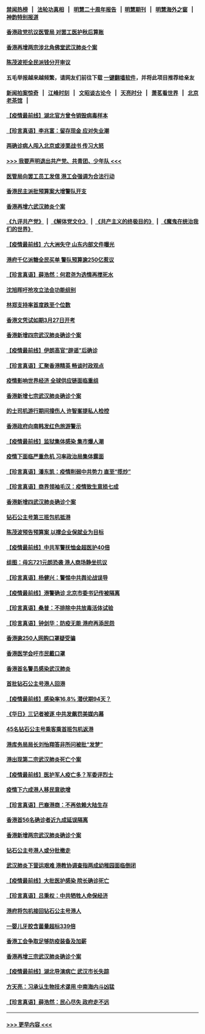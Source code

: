 #### [禁闻热榜](热点新闻.md?=0)  &nbsp;&nbsp;|&nbsp;&nbsp; [法轮功真相](https://github.com/gfw-breaker/truth/blob/master/README.md?=0) &nbsp;&nbsp;|&nbsp;&nbsp; [明慧二十周年报告](https://github.com/gfw-breaker/mh-reports/blob/master/README.md?=0) &nbsp;&nbsp;|&nbsp;&nbsp;[明慧期刊](https://github.com/gfw-breaker/mh-qikan) &nbsp;&nbsp;|&nbsp;&nbsp; [明慧海外之窗](https://github.com/gfw-breaker/mh-news/blob/master/README.md?=0) &nbsp;&nbsp;|&nbsp;&nbsp; [神韵特别报道](https://github.com/gfw-breaker/mh-news/blob/master/shenyun.md?=0)
#### [香港政党抗议医管局 对罢工医护秋后算账](../pages/nsc415/n11901746.md?t=02281031) 
#### [香港再增两宗涉北角佛堂武汉肺炎个案](../pages/nsc415/n11901737.md?t=02281031) 
#### [陈茂波拒全民派钱分开审议](../pages/nsc415/n11901672.md?t=02281031) 
#### 五毛举报越来越频繁，请网友们前往下载 [一键翻墙软件](https://github.com/gfw-breaker/ssr-accounts)，并将此项目推荐给亲友
#### [新闻拍案惊奇](https://github.com/gfw-breaker/banned-news/blob/master/pages/link4.md) &nbsp;&nbsp;|&nbsp;&nbsp; [江峰时刻](https://github.com/gfw-breaker/banned-news/blob/master/pages/link4.md) &nbsp;&nbsp;|&nbsp;&nbsp; [文昭谈古论今](https://github.com/gfw-breaker/banned-news/blob/master/pages/link4.md) &nbsp;&nbsp;|&nbsp;&nbsp; [天亮时分](https://github.com/gfw-breaker/banned-news/blob/master/pages/link4.md) &nbsp;&nbsp;|&nbsp;&nbsp; [萧茗看世界](https://github.com/gfw-breaker/banned-news/blob/master/pages/link4.md) &nbsp;&nbsp;|&nbsp;&nbsp; [北京老茶馆](https://github.com/gfw-breaker/banned-news/blob/master/pages/link4.md) &nbsp;&nbsp;|&nbsp;&nbsp; 
#### [【疫情最前线】湖北官方曾令销毁病毒样本](../pages/nsc415/n11901518.md?t=02281031) 
#### [【珍言真语】李兆富：留存现金 应对失业潮](../pages/nsc415/n11901448.md?t=02281031) 
#### [两确诊病人闯入北京或涉栗战书 传习大怒](../pages/nsc415/n11901180.md?t=02281031) 
#### [>>> 我要声明退出共产党、共青团、少年队 <<<](https://github.com/begood0513/goodnews/blob/master/quit/letter.md) 
#### [医管局向罢工员工发信 港工会强调为合法行动](../pages/nsc415/n11898870.md?t=02281031) 
#### [香港民主派批预算案大增警队开支](../pages/nsc415/n11898813.md?t=02281031) 
#### [香港再增六武汉肺炎个案](../pages/nsc415/n11898843.md?t=02281031) 
#### [《九评共产党》](https://github.com/begood0513/9ping.md/blob/master/README.md) &nbsp;|&nbsp; [《解体党文化》](../../../../jtdwh.md/blob/master/README.md)  &nbsp;|&nbsp; [《共产主义的终极目的》](../../../../gczydzjmd.md/blob/master/README.md) &nbsp;|&nbsp; [《魔鬼在统治我们的世界》](../../../../mgztzwmdsj.md/blob/master/README.md) 
#### [【疫情最前线】六大洲失守 山东内部文件曝光](../pages/nsc415/n11898455.md?t=02281031) 
#### [港府千亿派糖全民买单 警队预算逾250亿惹议](../pages/nsc415/n11898608.md?t=02281031) 
#### [【珍言真语】薛浩然：何君尧为选情再搅死水](../pages/nsc415/n11898269.md?t=02281031) 
#### [沈旭晖吁抢攻立法会功能组别](../pages/nsc415/n11896084.md?t=02281031) 
#### [林郑支持率首度跌至个位数](../pages/nsc415/n11896058.md?t=02281031) 
#### [香港文凭试如期3月27日开考](../pages/nsc415/n11896055.md?t=02281031) 
#### [香港新增四宗武汉肺炎确诊个案](../pages/nsc415/n11896040.md?t=02281031) 
#### [【疫情最前线】伊朗高官“辟谣”后确诊](../pages/nsc415/n11895902.md?t=02281031) 
#### [【珍言真语】汇聚香港精英 畅谈时政观点](../pages/nsc415/n11895733.md?t=02281031) 
#### [疫情影响世界经济 全球供应链面临重组](../pages/nsc415/n11895634.md?t=02281031) 
#### [香港新增七宗武汉肺炎确诊个案](../pages/nsc415/n11893498.md?t=02281031) 
#### [的士司机游行期间撞伤人 许智峯提私人检控](../pages/nsc415/n11893483.md?t=02281031) 
#### [香港政府向南韩发红色旅游警示](../pages/nsc415/n11893398.md?t=02281031) 
#### [【疫情最前线】监狱集体感染 集市爆人潮](../pages/nsc415/n11893181.md?t=02281031) 
#### [疫情下面临严重危机  习率政治局集体露面](../pages/nsc415/n11893305.md?t=02281031) 
#### [【珍言真语】潘东凯：疫情削弱中共势力 直至“揽炒”](../pages/nsc415/n11892866.md?t=02281031) 
#### [【珍言真语】商界领袖毛汉：疫情致生意损七成](../pages/nsc415/n11890348.md?t=02281031) 
#### [香港新增四武汉肺炎确诊个案](../pages/nsc415/n11890610.md?t=02281031) 
#### [钻石公主号第三班包机抵港](../pages/nsc415/n11890645.md?t=02281031) 
#### [陈茂波预告预算案 以撑企业保就业为目标](../pages/nsc415/n11890574.md?t=02281031) 
#### [【疫情最前线】中共军警抚恤金超医护40倍](../pages/nsc415/n11890458.md?t=02281031) 
#### [组图：毋忘721元朗恐袭 港人商场静坐抗议](../pages/nsc415/n11876882.md?t=02281031) 
#### [【珍言真语】杨健兴：警惕中共舆论战误导](../pages/nsc415/n11888131.md?t=02281031) 
#### [【疫情最前线】港警确诊 北京市委书记传被隔离](../pages/nsc415/n11886872.md?t=02281031) 
#### [【珍言真语】桑普：不排除中共放毒活体试验](../pages/nsc415/n11886832.md?t=02281031) 
#### [【珍言真语】钟剑华：防疫无能 港府再添民怨](../pages/nsc415/n11884504.md?t=02281031) 
#### [香港逾250人网购口罩疑受骗](../pages/nsc415/n11884388.md?t=02281031) 
#### [香港医学会吁市民戴口罩](../pages/nsc415/n11884367.md?t=02281031) 
#### [香港首名警员感染武汉肺炎](../pages/nsc415/n11884357.md?t=02281031) 
#### [首批钻石公主号港人回港](../pages/nsc415/n11884333.md?t=02281031) 
#### [【疫情最前线】感染率16.8% 潜伏期94天？](../pages/nsc415/n11884256.md?t=02281031) 
#### [《华日》三记者被逐 中共发飙罚美媒内幕](../pages/nsc415/n11884184.md?t=02281031) 
#### [45名钻石公主号乘客乘首班包机返港](../pages/nsc415/n11881770.md?t=02281031) 
#### [港库务局局长刘怡翔答非所问被批“发梦”](../pages/nsc415/n11881752.md?t=02281031) 
#### [港出现第二宗武汉肺炎死亡个案](../pages/nsc415/n11881736.md?t=02281031) 
#### [【疫情最前线】医护军人疫亡多？军委评烈士](../pages/nsc415/n11881655.md?t=02281031) 
#### [疫情下六成港人移民意欲增](../pages/nsc415/n11881699.md?t=02281031) 
#### [【珍言真语】巴裔港商：不再依赖大陆生存](../pages/nsc415/n11881126.md?t=02281031) 
#### [香港首56名确诊者近九成延误隔离](../pages/nsc415/n11879079.md?t=02281031) 
#### [香港新增两宗武汉肺炎确诊个案](../pages/nsc415/n11879064.md?t=02281031) 
#### [钻石公主号港人或分批撤走](../pages/nsc415/n11879029.md?t=02281031) 
#### [武汉肺炎下营运艰难 港教协调查指两成幼稚园面临倒闭](../pages/nsc415/n11878989.md?t=02281031) 
#### [【疫情最前线】大批医护感染 院长确诊死亡](../pages/nsc415/n11878595.md?t=02281031) 
#### [【珍言真语】吕秉权：中共牺牲人命保经济](../pages/nsc415/n11878390.md?t=02281031) 
#### [港府将包机接回钻石公主号港人](../pages/nsc415/n11876352.md?t=02281031) 
#### [一婴儿牙胶含菌量超标339倍](../pages/nsc415/n11876336.md?t=02281031) 
#### [香港工会争取足够防疫装备及加薪](../pages/nsc415/n11876313.md?t=02281031) 
#### [香港再增三宗武汉肺炎确诊个案](../pages/nsc415/n11876297.md?t=02281031) 
#### [【疫情最前线】湖北导演病亡 武汉市长失踪](../pages/nsc415/n11876272.md?t=02281031) 
#### [方天亮：习承认生物技术谬用 中南海内斗凶猛](../pages/nsc415/n11873679.md?t=02281031) 
#### [【珍言真语】薛浩然：民心尽失 政府走不远](../pages/nsc415/n11875838.md?t=02281031) 

----
#### [ >>> 更早内容 <<< ](../indexes/nsc415-earlier.md)
